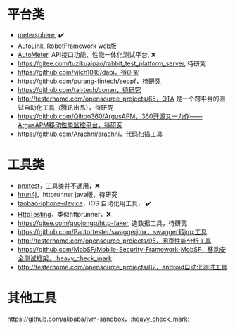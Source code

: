 # 平台类
* [metersphere](https://github.com/metersphere/metersphere),  :heavy_check_mark:
* [AutoLink](https://github.com/small99/AutoLink), RobotFramework web版
* [AutoMeter](https://github.com/AutoMeter/testplantform), API接口功能、性能一体化测试平台, :x:
* https://gitee.com/tuzikuaipao/rabbit_test_platform_server, 待研究
* https://github.com/yjlch1016/dapi，待研究
* https://github.com/purang-fintech/seppf，待研究
* https://github.com/tal-tech/conan，待研究
* http://testerhome.com/opensource_projects/65，QTA 是一个跨平台的测试自动化工具（腾讯出品），待研究
* https://github.com/Qihoo360/ArgusAPM，360开源又一力作——ArgusAPM移动性能监控平台，待研究
* https://github.com/Arachni/arachni，代码扫描工具

# 工具类
* [pnxtest](https://github.com/pengtech/pnxtest)，工具类并不通用，:x:
* [hrun4j](https://github.com/lematechvip/hrun4j)，httprunner java版，待研究
* [taobao-iphone-device](https://github.com/alibaba/taobao-iphone-device)，iOS 自动化用工具， :heavy_check_mark:
* [HttpTesting](https://github.com/HttpTesting/pyhttp)，类似httprunner，:x:
* https://gitee.com/guojongg/http-faker, 造数据工具，待研究
* https://github.com/Pactortester/swaggerjmx，swagger转jmx工具
* http://testerhome.com/opensource_projects/95，网页性能分析工具
* https://github.com/MobSF/Mobile-Security-Framework-MobSF，移动安全测试框架，:heavy_check_mark:
* http://testerhome.com/opensource_projects/82，android自动化测试工具

# 其他工具

https://github.com/alibaba/jvm-sandbox，:heavy_check_mark:

